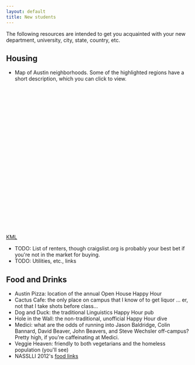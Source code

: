 ```yaml
---
layout: default
title: New students
---
```

The following resources are intended to get you acquainted with your new department, university, city, state, country, etc.

## Housing

* Map of Austin neighborhoods. Some of the highlighted regions have a short description, which you can click to view.

<div id="map" style="width: 100%; height: 400px"></div>
<a href="./new-students-map.kml" id="kml">KML</a>

<script src="//maps.google.com/maps/api/js?sensor=false"></script>
<script>
function init() {
  var map_element = document.getElementById('map');
  var map = new google.maps.Map(map_element, {
    zoom: 9,
    center: new google.maps.LatLng(30.284431, -97.740312), // Calhoun
    mapTypeId: google.maps.MapTypeId.ROADMAP,
  });

  var kml_element = document.getElementById('kml');
  var layer = new google.maps.KmlLayer(kml_element.href); // doesn't work when viewing locally
  // var layer = new google.maps.KmlLayer('http://linguistics.github.io/new-students-map.kml');
  layer.setMap(map);
}
google.maps.event.addDomListener(window, 'load', init);
</script>

* TODO: List of renters, though craigslist.org is probably your best bet if you're not in the market for buying.
* TODO: Utilities, etc., links


## Food and Drinks

* Austin Pizza: location of the annual Open House Happy Hour
* Cactus Cafe: the only place on campus that I know of to get liquor ... er, not that I take shots before class...
* Dog and Duck: the traditional Linguistics Happy Hour pub
* Hole in the Wall: the non-traditional, unofficial Happy Hour dive
* Medici: what are the odds of running into Jason Baldridge, Colin Bannard, David Beaver, John Beavers, and Steve Wechsler off-campus? Pretty high, if you're caffeinating at Medici.
* Veggie Heaven: friendly to both vegetarians and the homeless population (you'll see)
* NASSLLI 2012's [food links](http://nasslli2012.com/food)
